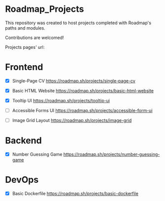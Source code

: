 # Roadmap_Projects 
This repository was created to host projects completed with Roadmap's paths and modules.

Contributions are welcomed!

Projects pages' url:

# Frontend
- [x] Single-Page CV 
https://roadmap.sh/projects/single-page-cv

- [X] Basic HTML Website
https://roadmap.sh/projects/basic-html-website

- [X] Tooltip UI
https://roadmap.sh/projects/tooltip-ui

- [ ] Accessible Forms UI
https://roadmap.sh/projects/accessible-form-ui

- [ ] Image Grid Layout
https://roadmap.sh/projects/image-grid


# Backend
- [X] Number Guessing Game 
https://roadmap.sh/projects/number-guessing-game


# DevOps
- [X] Basic Dockerfile 
https://roadmap.sh/projects/basic-dockerfile